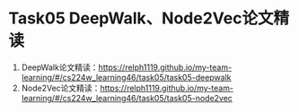 # Task05 DeepWalk、Node2Vec论文精读

1. DeepWalk论文精读：https://relph1119.github.io/my-team-learning/#/cs224w_learning46/task05/task05-deepwalk
2. Node2Vec论文精读：https://relph1119.github.io/my-team-learning/#/cs224w_learning46/task05/task05-node2vec